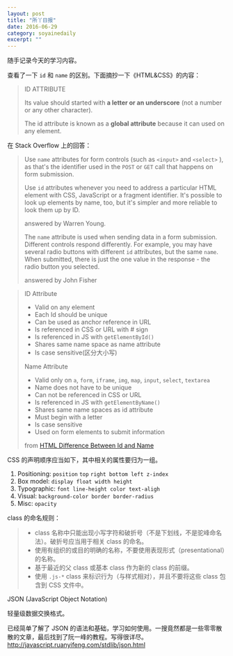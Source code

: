 ```yaml
---
layout: post
title: "所丫日报" 
date: 2016-06-29 
category: soyainedaily 
excerpt: ""
---
```


随手记录今天的学习内容。

查看了一下 `id` 和 `name` 的区别。下面摘抄一下《HTML&CSS》的内容：

> ID ATTRIBUTE
>
> Its value should started with **a letter or an underscore** (not a number or any other character).
>
> The id attribute is known as a **global attribute** because it can used on any element.

在 Stack Overflow 上的回答：

> Use `name` attributes for form controls (such as `<input>` and `<select>` ), as that's the identifier used in the `POST` or `GET` call that happens on form submission.
>
> Use `id` attributes whenever you need to address a particular HTML element with CSS, JavaScript or a fragment identifier. It's possible to look up elements by name, too, but it's simpler and more reliable to look them up by ID.
>
> answered by Warren Young.
>
> The `name` attribute is used when sending data in a form submission. Different controls respond differently. For example, you may have several radio buttons with different `id` attributes, but the same `name`. When submitted, there is just the one value in the response - the radio button you selected.
>
> answered by John Fisher



> ID Attribute
>
> - Valid on any element
> - Each Id should be unique
> - Can be used as anchor reference in URL
> - Is referenced in CSS or URL with # sign
> - Is referenced in JS with `getElementById()`
> - Shares same name space as name attribute
> - Is case sensitive(区分大小写)
>
> Name Attribute
>
> - Valid only on `a`, `form`, `iframe`, `img`, `map`, `input`, `select`, `textarea`
> - Name does not have to be unique
> - Can not be referenced in CSS or URL
> - Is referenced in JS with `getElementByName()` 
> - Shares same name spaces as id attribute
> - Must begin with a letter
> - Is case sensitive
> - Used on form elements to submit information
>
> from [HTML Difference Between Id and Name](http://solidlystated.com/scripting/html-difference-between-id-and-name/)

CSS 的声明顺序应当如下，其中相关的属性要归为一组。

1. Positioning: `position` `top` `right bottom left z-index`
2. Box model: `display float width height`
3. Typographic: `font line-height color text-aligh`
4. Visual: `background-color border border-radius`
5. Misc: `opacity`

class 的命名规则：

> - class  名称中只能出现小写字符和破折号（不是下划线，不是驼峰命名法）。破折号应当用于相关 class 的命名。
> - 使用有组织的或目的明确的名称，不要使用表现形式（presentational）的名称。
> - 基于最近的父 class 或基本 class 作为新的 class 的前缀。
> - 使用 `.js-*` class 来标识行为（与样式相对），并且不要将这些 class 包含到 CSS 文件中。

JSON (JavaScript Object Notation)

轻量级数据交换格式。

已经简单了解了 JSON 的语法和基础，学习如何使用。一搜竟然都是一些零零散散的文章，最后找到了阮一峰的教程。写得很详尽。http://javascript.ruanyifeng.com/stdlib/json.html